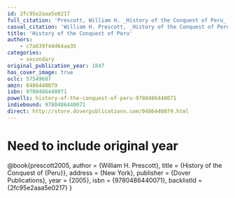```yaml
---
id: 2fc95e2aaa5e0217
full_citation: 'Prescott, William H. _History of the Conquest of Peru_. New York: Dover Publications, 2005 [1847].'
casual_citation: 'William H. Prescott, _History of the Conquest of Peru_ (2005 [1847]).'
title: 'History of the Conquest of Peru'
authors:
    - c7a639f44d64aa35
categories:
    - secondary
original_publication_year: 1847
has_cover_image: true
oclc: 57549687
amzn: 0486440079
isbn: 9780486440071
powells: history-of-the-conquest-of-peru-9780486440071
indiebound: 9780486440071
direct: http://store.doverpublications.com/0486440079.html
---
```

# Need to include original year
@book{prescott2005,
  author = {William H. Prescott},
  title = {History of the Conquest of {Peru}},
  address = {New York},
  publisher = {Dover Publications},
  year = {2005},
  isbn = {9780486440071},
  backlistId = {2fc95e2aaa5e0217}
}
